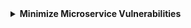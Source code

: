 <details>
  <summary><b>Minimize Microservice Vulnerabilities</b></summary>
  
# Minimize Microservice Vulnerabilities
  1. A numbered
  2. list
     * With some
     * Sub bullets
</details>
